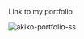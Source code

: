 Link to my portfolio

![akiko-portfolio-ss](https://github.com/akiko-luka/akiko-portfolio/assets/138122651/368d4d0b-80eb-469d-a375-a26d7b50e0c9)
